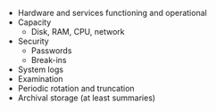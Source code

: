- Hardware and services functioning and operational  
- Capacity  
	- Disk, RAM, CPU, network  
- Security 
	- Passwords  
	- Break-ins  
- System logs  
- Examination  
- Periodic rotation and truncation  
- Archival storage (at least summaries)